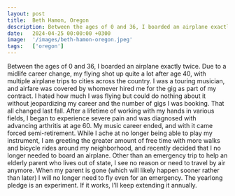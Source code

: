 ```yaml
---
layout: post
title:  Beth Hamon, Oregon
description: Between the ages of 0 and 36, I boarded an airplane exactly twice. Due to a midlife career change, my flying shot up quite a lot after age 40, with mu...
date:   2024-04-25 00:00:00 +0300
image:  '/images/beth-hamon-oregon.jpeg'
tags:   ['oregon']
---
```

Between the ages of 0 and 36, I boarded an airplane exactly twice. Due to a midlife career change, my flying shot up quite a lot after age 40, with multiple airplane trips to cities across the country. I was a touring musician, and airfare was covered by whomever hired me for the gig as part of my contract. I hated how much I was flying but could do nothing about it without jeopardizing my career and the number of gigs I was booking. That all changed last fall. After a lifetime of working with my hands in various fields, I began to experience severe pain and was diagnosed with advancing arthritis at age 60. My music career ended, and with it came forced semi-retirement. While I ache at no longer being able to play my instrument, I am greeting the greater amount of free time with more walks and bicycle rides around my neighborhood, and recently decided that I no longer needed to board an airplane. Other than an emergency trip to help an elderly parent who lives out of state, I see no reason or need to travel by air anymore. When my parent is gone (which will likely happen sooner rather than later) I will no longer need to fly even for an emergency. The yearlong pledge is an experiment. If it works, I’ll keep extending it annually.


